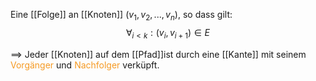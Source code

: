 Eine [[Folge]] an [[Knoten]] $(v_{1}, v_{2},...,v_{n})$, so dass gilt:
$$\forall_{i\lt k}:(v_{i}, v_{i+1}) \in E$$

==> Jeder [[Knoten]] auf dem [[Pfad]]ist durch eine [[Kante]] mit seinem <span style="color:rgb(245, 154, 35)">Vorgänger</span> und <span style="color:rgb(245, 154, 35)">Nachfolger</span> verküpft.